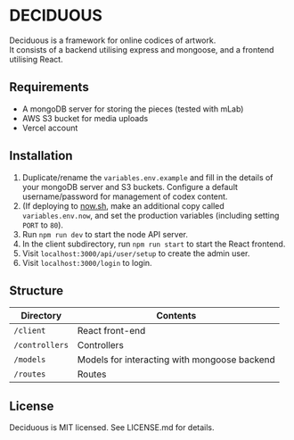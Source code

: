 # DECIDUOUS

Deciduous is a framework for online codices of artwork.  
It consists of a backend utilising express and mongoose, and a frontend utilising React.

## Requirements

-   A mongoDB server for storing the pieces (tested with mLab)
-   AWS S3 bucket for media uploads
-   Vercel account

## Installation

1. Duplicate/rename the `variables.env.example` and fill in the details of your mongoDB server and S3 buckets. Configure a default username/password for management of codex content.
2. (If deploying to [now.sh](http://now.sh), make an additional copy called `variables.env.now`, and set the production variables (including setting `PORT` to `80`).
3. Run `npm run dev` to start the node API server.
4. In the client subdirectory, run `npm run start` to start the React frontend.
5. Visit `localhost:3000/api/user/setup` to create the admin user.
6. Visit `localhost:3000/login` to login.

## Structure

| Directory      | Contents                                     |
| -------------- | -------------------------------------------- |
| `/client`      | React front-end                              |
| `/controllers` | Controllers                                  |
| `/models`      | Models for interacting with mongoose backend |
| `/routes`      | Routes                                       |

## License

Deciduous is MIT licensed. See LICENSE.md for details.
